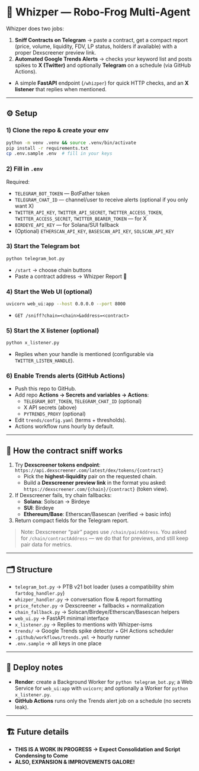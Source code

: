 # 🐸 Whizper — Robo‑Frog Multi‑Agent

Whizper does two jobs:
1) **Sniff Contracts on Telegram** → paste a contract, get a compact report (price, volume, liquidity, FDV, LP status, holders if available) with a proper Dexscreener preview link.
2) **Automated Google Trends Alerts** → checks your keyword list and posts spikes to **X (Twitter)** and optionally **Telegram** on a schedule (via GitHub Actions).  
+ A simple **FastAPI** endpoint (`/whizper`) for quick HTTP checks, and an **X listener** that replies when mentioned.

---

## ⚙️ Setup

### 1) Clone the repo & create your env
```bash
python -m venv .venv && source .venv/bin/activate
pip install -r requirements.txt
cp .env.sample .env  # fill in your keys
```

### 2) Fill in `.env`
Required:
- `TELEGRAM_BOT_TOKEN` — BotFather token
- `TELEGRAM_CHAT_ID` — channel/user to receive alerts (optional if you only want X)
- `TWITTER_API_KEY`, `TWITTER_API_SECRET`, `TWITTER_ACCESS_TOKEN`, `TWITTER_ACCESS_SECRET`, `TWITTER_BEARER_TOKEN` — for X
- `BIRDEYE_API_KEY` — for Solana/SUI fallback
- (Optional) `ETHERSCAN_API_KEY`, `BASESCAN_API_KEY`, `SOLSCAN_API_KEY`

### 3) Start the Telegram bot
```bash
python telegram_bot.py
```
- `/start` → choose chain buttons
- Paste a contract address → Whizper Report 🐸

### 4) Start the Web UI (optional)
```bash
uvicorn web_ui:app --host 0.0.0.0 --port 8000
```
- `GET /sniff?chain=<chain>&address=<contract>`

### 5) Start the X listener (optional)
```bash
python x_listener.py
```
- Replies when your handle is mentioned (configurable via `TWITTER_LISTEN_HANDLE`).

### 6) Enable Trends alerts (GitHub Actions)
- Push this repo to GitHub.
- Add repo **Actions → Secrets and variables → Actions**:
  - `TELEGRAM_BOT_TOKEN`, `TELEGRAM_CHAT_ID` (optional)
  - X API secrets (above)
  - `PYTRENDS_PROXY` (optional)
- Edit `trends/config.yaml` (terms + thresholds).
- Actions workflow runs hourly by default.

---

## 🧠 How the contract sniff works
1) Try **Dexscreener tokens endpoint**: `https://api.dexscreener.com/latest/dex/tokens/{contract}`  
   - Pick the **highest-liquidity** pair on the requested chain.
   - Build a **Dexscreener preview link** in the format you asked:  
     `https://dexscreener.com/{chain}/{contract}` (token view).
2) If Dexscreener fails, try chain fallbacks:
   - **Solana**: Solscan → Birdeye
   - **SUI**: Birdeye
   - **Ethereum/Base**: Etherscan/Basescan (verified → basic info)
3) Return compact fields for the Telegram report.

> Note: Dexscreener “pair” pages use `/chain/pairAddress`. You asked for `/chain/contractAddress` — we do that for previews, and still keep pair data for metrics.

---

## 🗂 Structure
- `telegram_bot.py` → PTB v21 bot loader (uses a compatibility shim `fartdog_handler.py`)
- `whizper_handler.py` → conversation flow & report formatting
- `price_fetcher.py` → Dexscreener + fallbacks + normalization
- `chain_fallback.py` → Solscan/Birdeye/Etherscan/Basescan helpers
- `web_ui.py` → FastAPI minimal interface
- `x_listener.py` → Replies to mentions with Whizper-isms
- `trends/` → Google Trends spike detector + GH Actions scheduler
- `.github/workflows/trends.yml` → hourly runner
- `.env.sample` → all keys in one place

---

## 🚀 Deploy notes
- **Render**: create a Background Worker for `python telegram_bot.py`; a Web Service for `web_ui:app` with `uvicorn`; and optionally a Worker for `python x_listener.py`.
- **GitHub Actions** runs only the Trends alert job on a schedule (no secrets leak).

---

## 🏗️ Future details
- **THIS IS A WORK IN PROGRESS → Expect Consolidation and Script Condensing to Come**
- **ALSO, EXPANSION & IMPROVEMENTS GALORE!**
